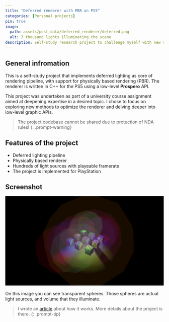 ```yaml
---
title: "Deferred renderer with PBR on PS5"
categories: [Personal projects]
pin: true
image:
  path: assets/post_data/deferred_renderer/deferred.png
  alt: 3 thousand lights illuminating the scene
description: Self-study research project to challenge myself with new rednering pipeline and low-level graphics API 
---
```


## General infromation

This is a self-study project that implements deferred lighting as core of rendering pipeline, with support for physically based rendering (PBR). The renderer is written in C++ for the PS5 using a low-level **Prospero** API.

This project was undertaken as part of a university course assignment aimed at deepening expertise in a desired topic. I chose to focus on exploring new methods to optimize the renderer and delving deeper into low-level graphic APIs.

> The project codebase cannot be shared due to protection of NDA rules!
{: .prompt-warning}

## Features of the project

- Deferred lighting pipeline
- Physically based renderer
- Hundreds of light sources with playeable framerate
- The project is implemented for PlayStation

## Screenshot

![Some lights](../assets/post_data/deferred_renderer/light-sources.png)

On this image you can see transparent spheres. Those spheres are actual light sources, and volume that they illuminate.

> I wrote an [article](/posts/Deferred_renderer_article) about how it works. More details about the project is there.
{: .prompt-tip}